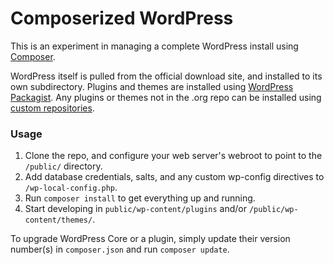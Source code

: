# Composerized WordPress

This is an experiment in managing a complete WordPress install using [Composer](https://getcomposer.org/).

WordPress itself is pulled from the official download site, and installed to its own subdirectory. Plugins and themes are installed using [WordPress Packagist](https://wpackagist.org/). Any plugins or themes not in the .org repo can be installed using [custom repositories](https://getcomposer.org/doc/05-repositories.md).

### Usage

1. Clone the repo, and configure your web server's webroot to point to the `/public/` directory.
2. Add database credentials, salts, and any custom wp-config directives to `/wp-local-config.php`.
3. Run `composer install` to get everything up and running.
4. Start developing in `public/wp-content/plugins` and/or `/public/wp-content/themes/`.

To upgrade WordPress Core or a plugin, simply update their version number(s) in `composer.json` and run `composer update`.
